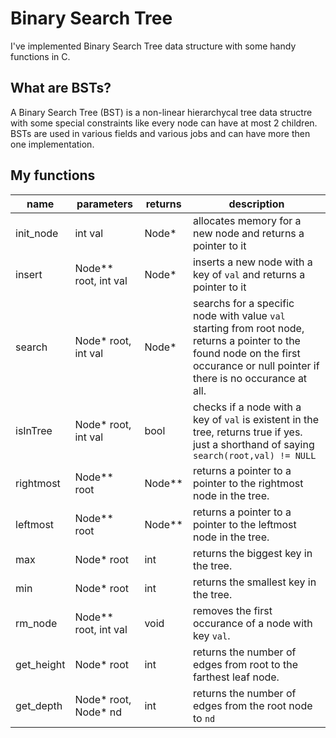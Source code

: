 # Binary Search Tree
I've implemented Binary Search Tree data structure with some handy functions in C.

## What are BSTs?
A Binary Search Tree (BST) is a non-linear hierarchycal tree data structre with some special constraints like every node can have at most 2 children. BSTs are used in various fields and various jobs and can have more then one implementation.

## My functions
| name       | parameters           | returns | description                                                                                                                                                                       |
|------------|----------------------|---------|-----------------------------------------------------------------------------------------------------------------------------------------------------------------------------------|
| init_node  | int val              | Node*   | allocates memory for a new node and returns a pointer to it                                                                                                                        |
| insert     | Node** root, int val | Node*   | inserts a new node with a key of `val` and returns a pointer to it                                                                                                                |
| search     | Node* root, int val  | Node*   | searchs for a specific node with value `val` starting from root node, returns a pointer to the found node on the first occurance or null pointer if there is no occurance at all. |
| isInTree   | Node* root, int val  | bool    | checks if a node with a key of `val` is existent in the tree, returns true if yes. just a shorthand of saying `search(root,val) != NULL`                                          |
| rightmost  | Node** root          | Node**  | returns a pointer to a pointer to the rightmost node in the tree.                                                                                                                  |
| leftmost   | Node** root          | Node**  | returns a pointer to a pointer to the leftmost node in the tree.                                                                                                                   |
| max        | Node* root           | int     | returns the biggest key in the tree.                                                                                                                                              |
| min        | Node* root           | int     | returns the smallest key in the tree.                                                                                                                                             |
| rm_node    | Node** root, int val | void    | removes the first occurance of a node with key `val`.                                                                                                                             |
| get_height | Node* root           | int     | returns the number of edges from root to the farthest leaf node.                                                                                                                  |
| get_depth  | Node* root, Node* nd | int     | returns the number of edges from the root node to `nd`                                                                                                                            |
